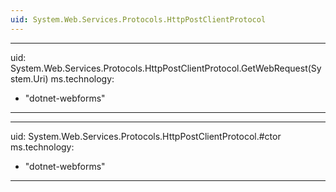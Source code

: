 ```yaml
---
uid: System.Web.Services.Protocols.HttpPostClientProtocol
---
```


---
uid: System.Web.Services.Protocols.HttpPostClientProtocol.GetWebRequest(System.Uri)
ms.technology: 
  - "dotnet-webforms"
---

---
uid: System.Web.Services.Protocols.HttpPostClientProtocol.#ctor
ms.technology: 
  - "dotnet-webforms"
---
